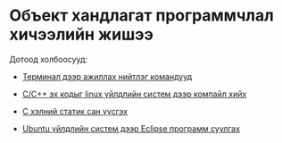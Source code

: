 # Объект хандлагат программчлал хичээлийн жишээ

Дотоод холбоосууд:

* [Терминал дээр ажиллах нийтлэг командууд](/doc-terminal.md)

* [C/C++ эх кодыг linux үйлдлийн систем дээр компайл хийх](doc-compile.md)

* [C хэлний статик сан үүсгэх](doc-library.md)

* [Ubuntu үйлдлийн систем дээр Eclipse программ суулгах](doc-eclipse.md)
